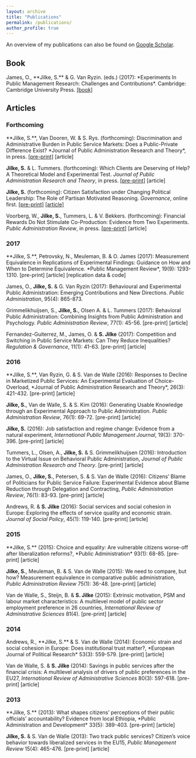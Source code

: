 ```yaml
---
layout: archive
title: "Publications"
permalink: /publications/
author_profile: true
---
```


An overview of my publications can also be found on <a href="https://scholar.google.com/citations?user=PA7TqeEAAAAJ&hl=en&oi=ao" target="_blank"><u>Google Scholar</u></a>.
     

<h2>Book</h2>
James, O., **Jilke, S.** & G. Van Ryzin. (eds.) (2017): *Experiments In Public Management Research: Challenges and Contributions*. Cambridge: Cambridge University Press.  <a href="http://admin.cambridge.org/se/academic/subjects/management/management-general-interest/experiments-public-management-research-challenges-and-contributions?format=PB#vxdAgU7iD4g0rV2E.97" target="_blank"><u>[book]</u></a>
     

<h2>Articles</h2>
<h3>Forthcoming</h3>
**Jilke, S.**, Van Dooren, W. & S. Rys. (forthcoming): Discrimination and Administrative Burden in Public Service Markets: Does a Public-Private Difference Exist? *Journal of Public Administration Research and Theory*, in press.  <a href="https://papers.ssrn.com/sol3/papers.cfm?abstract_id=3107998" target="_blank"><u>[pre-print]</u></a>  [article]

**Jilke, S.** & L. Tummers. (forthcoming): Which Clients are Deserving of Help? A Theoretical Model and Experimental Test. *Journal of Public Administration Research and Theory*, in press.  <a href="https://papers.ssrn.com/sol3/papers.cfm?abstract_id=3099446" target="_blank"><u>[pre-print]</u></a>  [article]

**Jilke, S.** (forthcoming): Citizen Satisfaction under Changing Political Leadership: The Role of Partisan Motivated Reasoning. *Governance*, online first.  <a href="https://papers.ssrn.com/sol3/papers.cfm?abstract_id=3024855" target="_blank"><u>[pre-print]</u></a>  <a href="http://onlinelibrary.wiley.com/doi/10.1111/gove.12317/full" target="_blank"><u>[article]</u></a>

Voorberg, W., **Jilke, S.**, Tummers, L. & V. Bekkers. (forthcoming): Financial Rewards Do Not Stimulate Co-Production: Evidence from Two Experiments. *Public Administration Review*, in press.  <a href="https://papers.ssrn.com/sol3/papers.cfm?abstract_id=3076096" target="_blank"><u>[pre-print]</u></a>  [article]
     

<h3>2017</h3>
**Jilke, S.**, Petrovsky, N., Meuleman, B. & O. James (2017): Measurement Equivalence in Replications of Experimental Findings: Guidance on How and When to Determine Equivalence. *Public Management Review*, 19(9): 1293-1310.  [pre-print]  [article]  [replication data & code]

James, O., **Jilke, S.** & G. Van Ryzin (2017): Behavioural and Experimental Public Administration: Emerging Contributions and New Directions. *Public Administration*, 95(4): 865-873.

Grimmelikhuijsen, S., **Jilke, S.**, Olsen A. & L. Tummers (2017): Behavioral Public Administration: Combining Insights from Public Administration and Psychology. *Public Administration Review*, 77(1): 45-56.  [pre-print]  [article]

Fernandez-Guiterrez, M., James, O. & **S. Jilke** (2017): Competition and Switching in Public Service Markets: Can They Reduce Inequalities? *Regulation & Governance*, 11(1): 41-63.  [pre-print]  [article]
     

<h3>2016</h3>
**Jilke, S.**, Van Ryzin, G. & S. Van de Walle (2016): Responses to Decline in Marketized Public Services: An Experimental Evaluation of Choice-Overload, *Journal of Public Administration Research and Theory*, 26(3): 421-432.  [pre-print]  [article]

**Jilke, S.**, Van de Walle, S. & S. Kim (2016): Generating Usable Knowledge through an Experimental Approach to Public Administration. *Public Administration Review*, 76(1): 69-72.  [pre-print]  [article]

**Jilke, S.** (2016): Job satisfaction and regime change: Evidence from a natural experiment, *International Public Management Journal*, 19(3): 370-396.  [pre-print]  [article]

Tummers, L., Olsen, A., **Jilke, S.** & S. Grimmelikhuijsen (2016): Introduction to the Virtual Issue on Behavioral Public Administration, *Journal of Public Administration Research and Theory*.  [pre-print]  [article]

James, O., **Jilke, S.**, Petersen, S. & S. Van de Walle (2016): Citizens’ Blame of Politicians for Public Service Failure: Experimental Evidence about Blame Reduction through Delegation and Contracting, *Public Administration Review*, 76(1): 83-93.  [pre-print]  [article]

Andrews, R. & **S. Jilke** (2016): Social services and social cohesion in Europe: Exploring the effects of service quality and economic strain. *Journal of Social Policy*, 45(1): 119-140.  [pre-print]  [article]
     

<h3>2015</h3>
**Jilke, S.** (2015): Choice and equality: Are vulnerable citizens worse-off after liberalization reforms?, *Public Administration* 93(1): 68-85.  [pre-print]  [article]

**Jilke, S.**, Meuleman, B. & S. Van de Walle (2015): We need to compare, but how? Measurement equivalence in comparative public administration, *Public Administration Review* 75(1): 36-48.  [pre-print]  [article]

Van de Walle, S., Steijn, B. & **S. Jilke** (2015): Extrinsic motivation, PSM and labour market characteristics: A multilevel model of public sector employment preference in 26 countries, *International Review of Administrative Sciences* 81(4).  [pre-print]  [article]
     

<h3>2014</h3>
Andrews, R., **Jilke, S.** & S. Van de Walle (2014): Economic strain and social cohesion in Europe: Does institutional trust matter?, *European Journal of Political Research* 53(3): 559-579.  [pre-print]  [article]

Van de Walle, S. & **S. Jilke** (2014): Savings in public services after the financial crisis: A multilevel analysis of drivers of public preferences in the EU27, *International Review of Administrative Sciences* 80(3): 597-618.  [pre-print]  [article]
     

<h3>2013</h3>
**Jilke, S.** (2013): What shapes citizens’ perceptions of their public officials’ accountability? Evidence from local Ethiopia, *Public Administration and Development* 33(5): 389-403.  [pre-print]  [article]

**Jilke, S.** &  S. Van de Walle (2013):  Two track public services? Citizen’s voice behavior towards liberalized services in the EU15, *Public Management Review* 15(4): 465-476.  [pre-print]  [article]

